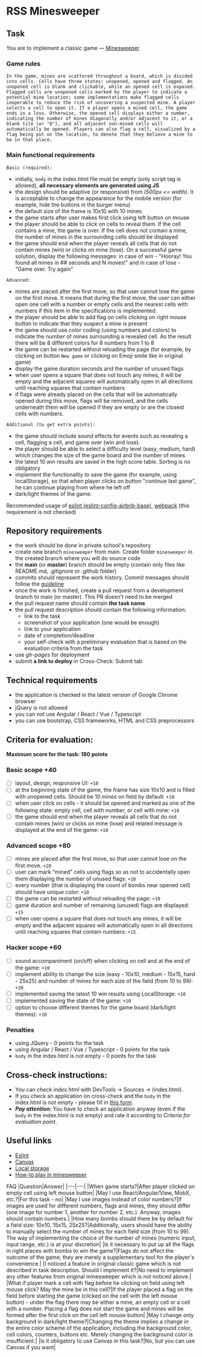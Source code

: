 # RSS Minesweeper

## Task

You are to implement a classic game — [Minesweeper](<https://en.wikipedia.org/wiki/Minesweeper_(video_game)>)

### Game rules

`In the game, mines are scattered throughout a board, which is divided into cells. Cells have three states: unopened, opened and flagged. An unopened cell is blank and clickable, while an opened cell is exposed. Flagged cells are unopened cells marked by the player to indicate a potential mine location; some implementations make flagged cells inoperable to reduce the risk of uncovering a suspected mine. A player selects a cell to open it. If a player opens a mined cell, the game ends in a loss. Otherwise, the opened cell displays either a number, indicating the number of mines diagonally and/or adjacent to it, or a blank tile (or "0"), and all adjacent non-mined cells will automatically be opened. Players can also flag a cell, visualized by a flag being put on the location, to denote that they believe a mine to be in that place.`

### Main functional requirements

`Basic (required):`

- initially, `body` in the index.html file must be empty (only script tag is allowed), **all necessary elements are generated using JS**
- the design should be adaptive (or responsive) from _(500px <= width)_. It is acceptable to change the appearance for the mobile version (for example, hide the buttons in the burger menu)
- the default size of the frame is 10x10 with 10 mines.
- the game starts after user makes first click using left button on mouse
- the player should be able to click on cells to reveal them. If the cell contains a mine, the game is over. If the cell does not contain a mine, the number of mines in the surrounding cells should be displayed
- the game should end when the player reveals all cells that do not contain mines (win) or clicks on mine (lose). On a successful game solution, display the following messages: in case of win - "Hooray! You found all mines in ## seconds and N moves!" and in case of lose - "Game over. Try again"

`Advanced:`

- mines are placed after the first move, so that user cannot lose the game on the first move. It means that during the first move, the user can either open one cell with a number or empty cells and the nearest cells with numbers if this item in the specifications is implemented.
- the player should be able to add flag on cells clicking on right mouse button to indicate that they suspect a mine is present
- the game should use color coding (using numbers and colors) to indicate the number of mines surrounding a revealed cell. As the result there will be 8 different colors for 8 numbers from 1 to 8
- the game can be restarted without reloading the page (for example, by clicking on button `New game` or clicking on Emoji smile like in original game)
- display the game duration seconds and the number of unused flags
- when user opens a square that does not touch any mines, it will be empty and the adjacent squares will automatically open in all directions until reaching squares that contain numbers
- if flags were already placed on the cells that will be automatically opened during this move, flags will be removed, and the cells underneath them will be opened if they are empty or are the closest cells with numbers.

`Additional (to get extra points):`

- the game should include sound effects for events such as revealing a cell, flagging a cell, and game over (win and lose).
- the player should be able to select a difficulty level (easy, medium, hard) which changes the size of the game board and the number of mines
- the latest 10 win results are saved in the high score table. Sorting is no obligatory
- implement the functionality to save the game (for example, using localStorage), so that when player clicks on button "continue last game", he can continue playing from where he left off
- dark/light themes of the game.

Recommended usage of [eslint (eslint-config-airbnb-base)](https://eslint.org/), [webpack](https://webpack.js.org/) (this requirement is not checked)

## Repository requirements

- the work should be done in private school's repository
- create new branch `minesweeper` from main. Create folder `minesweeper` in the created branch where you will do source code
- the **main** (or **master**) branch should be empty (contain only files like README.md, .gitignore or .github folder)
- commits should represent the work history. Commit messages should follow the [guideline](https://www.conventionalcommits.org/en/v1.0.0/)
- once the work is finished, create a pull request from a development branch to main (or master). This PR doesn't need to be merged
- the pull request name should contain **the task name**
- the pull request description should contain the following information:
  - link to the task
  - screenshot of your application (one would be enough)
  - link to your application
  - date of completion/deadline
  - your self-check with a preliminary evaluation that is based on the evaluation criteria from the task
- use _gh-pages_ for deployment
- submit **a link to deploy** in Cross-Check: Submit tab

## Technical requirements

- the application is checked in the latest version of Google Chrome browser
- jQuery is not allowed
- you can not use Angular / React / Vue / Typescript
- you can use bootstrap, CSS frameworks, HTML and CSS preprocessors

## Criteria for evaluation:

**Maximum score for the task: 180 points**

### Basic scope +40

- [ ] layout, design, responsive UI: `+10`
- [ ] at the beginning state of the game, the frame has size 10x10 and is filled with unopened cells. Should be 10 mines on field by default: `+10`
- [ ] when user click on cells - it should be opened and marked as one of the following state: empty cell, cell with number, or cell with mine: `+10`
- [ ] the game should end when the player reveals all cells that do not contain mines (win) or clicks on mine (lose) and related message is displayed at the end of the game: `+10`

### Advanced scope +80

- [ ] mines are placed after the first move, so that user cannot lose on the first move. `+20`
- [ ] user can mark “mined” cells using flags so as not to accidentally open them displaying the number of unused flags: `+10`
- [ ] every number (that is displaying the count of bombs near opened cell) should have unique color: `+10`
- [ ] the game can be restarted without reloading the page: `+10`
- [ ] game duration and number of remaining (unused) flags are displayed: `+15`
- [ ] when user opens a square that does not touch any mines, it will be empty and the adjacent squares will automatically open in all directions until reaching squares that contain numbers: `+15`

### Hacker scope +60

- [ ] sound accompaniment (on/off) when clicking on cell and at the end of the game: `+10`
- [ ] implement ability to change the size (easy - 10x10, medium - 15x15, hard - 25x25) and number of mines for each size of the field (from 10 to 99): `+20`
- [ ] implemented saving the latest 10 win results using LocalStorage: `+10`
- [ ] implemented saving the state of the game: `+10`
- [ ] option to choose different themes for the game board (dark/light themes): `+10`

### Penalties

- using JQuery - 0 points for the task
- using Angular / React / Vue / Typescript - 0 points for the task
- `body` in the index.html is not empty - 0 points for the task

## Cross-check instructions:

- You can check _index.html_ with DevTools -> Sources -> (index.html).
- If you check an application on cross-check and the `body` in the index.html is not empty - please fill in [this form](https://docs.google.com/forms/d/1WbuUQhq_J7TrrfxIInyTDjMsHsrVMpKF74jwoEsx19g/).
- **_Pay attention:_** You have to check an application anyway (even if the `body` in the index.html is not empty) and rate it according to _Criteria for evaluation point_.

## Useful links

- [Eslint](https://eslint.org/)
- [Canvas](https://developer.mozilla.org/en-US/docs/Web/API/Canvas_API/Tutorial)
- [Local storage](https://learn.javascript.ru/localstorage)
- [How-to play in minesweeper](https://www.youtube.com/watch?v=7B85WbEiYf4)

FAQ
|Question|Answer|
|---|---|
|When game starts?|After player clicked on empty cell using left mouse button|
|May I use React/Angular/View, MobX, etc.?|For this task - no|
|May I use images instead of color numbers?|If images are used for different numbers, flags and mines, they should differ (one image for number 1, another for number 2, etc.). Anyway, images should contain numbers.|
|How many bombs should there be by default for a field size: 10x10, 15x15, 25x25?|Additionally, users should have the ability to manually select the number of mines for each field size (from 10 to 99). The way of implementing the choice of the number of mines (numeric input, input range, etc.) is at your discretion|
|Is it necessary to put up all the flags in right places with bombs to win the game?|Flags do not affect the outcome of the game; they are merely a supplementary tool for the player's convenience.|
|I noticed a feature in original classic game which is not described in task description. Should I implement it?|No need to implement any other features from original minesweeper which is not noticed above.|
|What if player mark a cell with flag before he clicking on field using left mouse click? May the mine be in this cell?|If the player placed a flag on the field before starting the game (clicked on the cell with the left mouse button) - under the flag there may be either a mine, an empty cell or a cell with a number. Placing a flag does not start the game and mines will be formed after the first click on the cell left mouse button|
|May I change only background in dark/light theme?|Changing the theme implies a change in the entire color scheme of the application, including the background color, cell colors, counters, buttons etc. Merely changing the background color is insufficient.|
|Is it obligatory to use Canvas in this task?|No, but you can use Canvas if you want|
